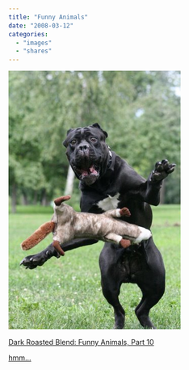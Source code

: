 ```yaml
---
title: "Funny Animals"
date: "2008-03-12"
categories: 
  - "images"
  - "shares"
---
```


![](images/4wnP83SaF6hbty1pU8kyablv_400.jpg)

[Dark Roasted Blend: Funny Animals, Part 10](http://www.darkroastedblend.com/2008/03/funny-animals-part-10.html)

[hmm…](https://pitermarx.com/2008/01/best-faces-of-2007/)
